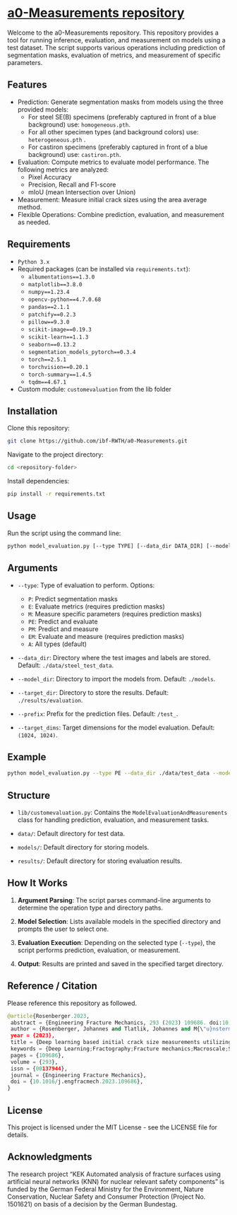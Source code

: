 # <ins>a0-Measurements repository</ins>

Welcome to the a0-Measurements repository.  This repository provides a tool for running inference, evaluation, and measurement on models using a test dataset. The script supports various operations including prediction of segmentation masks, evaluation of metrics, and measurement of specific parameters.

## Features

* Prediction: Generate segmentation masks from models using the three provided models:
  * For steel SE(B) specimens (preferably captured in front of a blue background) use: `homogeneous.pth`. 
  * For all other specimen types (and background colors) use: `heterogeneous.pth` .
  * For castiron specimens (preferably captured in front of a blue background) use: `castiron.pth`.
* Evaluation: Compute metrics to evaluate model performance. The following metrics are analyzed: 
  * Pixel Accuracy
  * Precision, Recall and F1-score
  * mIoU (mean Intersection over Union)
* Measurement: Measure initial crack sizes using the area average method.
* Flexible Operations: Combine prediction, evaluation, and measurement as needed.

## Requirements

* `Python 3.x`
* Required packages (can be installed via `requirements.txt`):
  * `albumentations==1.3.0`
  * `matplotlib==3.8.0`
  * `numpy==1.23.4`
  * `opencv-python==4.7.0.68`
  * `pandas==2.1.1`
  * `patchify==0.2.3`
  * `pillow==9.3.0`
  * `scikit-image==0.19.3`
  * `scikit-learn==1.1.3`
  * `seaborn==0.13.2`
  * `segmentation_models_pytorch==0.3.4`
  * `torch==2.5.1`
  * `torchvision==0.20.1`
  * `torch-summary==1.4.5`
  * `tqdm==4.67.1`
* Custom module: `customevaluation` from the lib folder

## Installation

Clone this repository:
```sh
git clone https://github.com/ibf-RWTH/a0-Measurements.git
```

Navigate to the project directory:
```sh
cd <repository-folder>
```

Install dependencies:
```sh
pip install -r requirements.txt
```

## Usage

Run the script using the command line:
```sh
python model_evaluation.py [--type TYPE] [--data_dir DATA_DIR] [--model_dir MODEL_DIR] [--target_dir TARGET_DIR] [--prefix PREFIX] [--target_dims TARGET_DIMS]
```

## Arguments

* `--type`: Type of evaluation to perform. Options:
  * `P`: Predict segmentation masks
  * `E`: Evaluate metrics (requires prediction masks)
  * `M`: Measure specific parameters (requires prediction masks)
  * `PE`: Predict and evaluate
  * `PM`: Predict and measure
  * `EM`: Evaluate and measure (requires prediction masks)
  * `A`: All types (default)

* `--data_dir`: Directory where the test images and labels are stored. Default: `./data/steel_test_data`.

* `--model_dir`: Directory to import the models from. Default: `./models`.

* `--target_dir`: Directory to store the results. Default: `./results/evaluation`.

* `--prefix`: Prefix for the prediction files. Default: `/test_`.

* `--target_dims`: Target dimensions for the model evaluation. Default: `(1024, 1024)`.

## Example

```sh
python model_evaluation.py --type PE --data_dir ./data/test_data --model_dir ./models --target_dir ./results
```

## Structure

* `lib/customevaluation.py`: Contains the `ModelEvaluationAndMeasurements` class for handling prediction, evaluation, and measurement tasks.

* `data/`: Default directory for test data.

* `models/`: Default directory for storing models.

* `results/`: Default directory for storing evaluation results.

## How It Works

1. **Argument Parsing**: The script parses command-line arguments to determine the operation type and directory paths.

2. **Model Selection**: Lists available models in the specified directory and prompts the user to select one.

3. **Evaluation Execution**: Depending on the selected type (`--type`), the script performs prediction, evaluation, or measurement.

4. **Output**: Results are printed and saved in the specified target directory.

## Reference / Citation

Please reference this repository as followed.
```python
@article{Rosenberger.2023,
 abstract = {Engineering Fracture Mechanics, 293 (2023) 109686. doi:10.1016/j.engfracmech.2023.109686},
 author = {Rosenberger, Johannes and Tlatlik, Johannes and M{\"u}nstermann, Sebastian},
 year = {2023},
 title = {Deep learning based initial crack size measurements utilizing macroscale fracture surface segmentation},
 keywords = {Deep Learning;Fractography;Fracture mechanics;Macroscale;Semantic Segmentation},
 pages = {109686},
 volume = {293},
 issn = {00137944},
 journal = {Engineering Fracture Mechanics},
 doi = {10.1016/j.engfracmech.2023.109686},
}
```

## License

This project is licensed under the MIT License - see the LICENSE file for details.

## Acknowledgments

The research project “KEK Automated analysis of fracture surfaces using artificial neural networks (KNN) for nuclear relevant safety components” is funded by the German Federal Ministry for the Environment, Nature Conservation, Nuclear Safety and Consumer Protection (Project No. 1501621) on basis of a decision by the German Bundestag.
